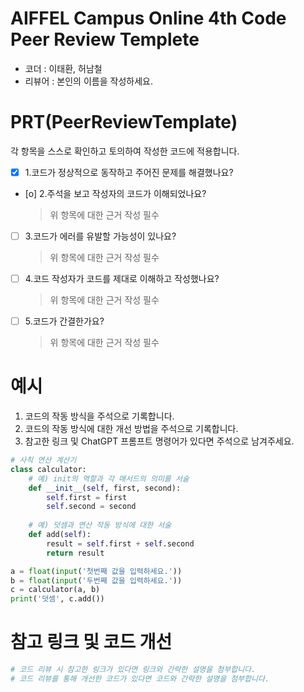 # AIFFEL Campus Online 4th Code Peer Review Templete
- 코더 : 이태환, 허남철
- 리뷰어 : 본인의 이름을 작성하세요.


# PRT(PeerReviewTemplate)
각 항목을 스스로 확인하고 토의하여 작성한 코드에 적용합니다.
- [x] 1.코드가 정상적으로 동작하고 주어진 문제를 해결했나요?
- [o] 2.주석을 보고 작성자의 코드가 이해되었나요?
  > 위 항목에 대한 근거 작성 필수
- [ ] 3.코드가 에러를 유발할 가능성이 있나요?
  > 위 항목에 대한 근거 작성 필수
- [ ] 4.코드 작성자가 코드를 제대로 이해하고 작성했나요?
  > 위 항목에 대한 근거 작성 필수
- [ ] 5.코드가 간결한가요?
  > 위 항목에 대한 근거 작성 필수

# 예시
1. 코드의 작동 방식을 주석으로 기록합니다.
2. 코드의 작동 방식에 대한 개선 방법을 주석으로 기록합니다.
3. 참고한 링크 및 ChatGPT 프롬프트 명령어가 있다면 주석으로 남겨주세요.
```python
# 사칙 연산 계산기
class calculator:
    # 예) init의 역할과 각 매서드의 의미를 서술
    def __init__(self, first, second):
        self.first = first
        self.second = second
    
    # 예) 덧셈과 연산 작동 방식에 대한 서술
    def add(self):
        result = self.first + self.second
        return result

a = float(input('첫번째 값을 입력하세요.')) 
b = float(input('두번째 값을 입력하세요.')) 
c = calculator(a, b)
print('덧셈', c.add()) 
```

# 참고 링크 및 코드 개선
```python
# 코드 리뷰 시 참고한 링크가 있다면 링크와 간략한 설명을 첨부합니다.
# 코드 리뷰를 통해 개선한 코드가 있다면 코드와 간략한 설명을 첨부합니다.
```
